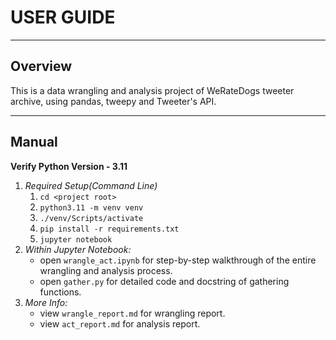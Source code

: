# USER GUIDE
___
## Overview
This is a data wrangling and analysis project of WeRateDogs tweeter archive, using pandas, tweepy and Tweeter's API.
___
## Manual
**Verify Python Version - 3.11**
1. *Required Setup(Command Line)*
   1. `cd <project root>`
   2. `python3.11 -m venv venv`
   3. `./venv/Scripts/activate`
   4. `pip install -r requirements.txt`
   5. `jupyter notebook`
2. *Within Jupyter Notebook:*
   - open `wrangle_act.ipynb` for step-by-step walkthrough of the entire wrangling and analysis process.
   - open `gather.py` for detailed code and docstring of gathering functions.
3. *More Info:*
     - view `wrangle_report.md` for wrangling report.
     - view `act_report.md` for analysis report.








